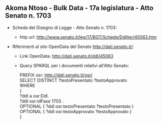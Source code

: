 ## Akoma Ntoso - Bulk Data - 17a legislatura - Atto Senato n. 1703 ##

* Scheda del Disegno di Legge - Atto Senato n. 1703:
	* http url: http://www.senato.it/leg/17/BGT/Schede/Ddliter/45063.htm

* Riferimenti al sito OpenData del Senato http://dati.senato.it/:
	* Link OpenData: http://dati.senato.it/ddl/45063
	* Query SPARQL per i documenti relativi all'Atto Senato:

        PREFIX osr: <http://dati.senato.it/osr/>  
		SELECT DISTINCT ?testoPresentato ?testoApprovato  
		WHERE  
		{  
		    ?ddl a osr:Ddl.  
		    ?ddl osr:idFase 1703 .  
		    OPTIONAL { ?ddl osr:testoPresentato ?testoPresentato }  
		    OPTIONAL { ?ddl osr:testoApprovato ?testoApprovato }  
		}
		